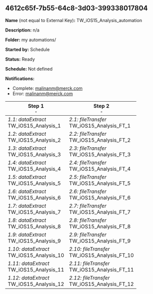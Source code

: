 ## 4612c65f-7b55-64c8-3d03-399338017804

**Name** (not equal to External Key)**:** TW_iOS15_Analysis_automation

**Description:** n/a

**Folder:** my automations/

**Started by:** Schedule

**Status:** Ready

**Schedule:** Not defined

**Notifications:**

* Complete: malinanm@merck.com
* Error: malinanm@merck.com

| Step 1<br>_<small>-</small>_ | Step 2<br>_<small>-</small>_ |
| --- | --- |
| _1.1: dataExtract_<br>TW_iOS15_Analysis_1 | _2.1: fileTransfer_<br>TW_iOS15_Analysis_FT_1 |
| _1.2: dataExtract_<br>TW_iOS15_Analysis_2 | _2.2: fileTransfer_<br>TW_iOS15_Analysis_FT_2 |
| _1.3: dataExtract_<br>TW_iOS15_Analysis_3 | _2.3: fileTransfer_<br>TW_iOS15_Analysis_FT_3 |
| _1.4: dataExtract_<br>TW_iOS15_Analysis_4 | _2.4: fileTransfer_<br>TW_iOS15_Analysis_FT_4 |
| _1.5: dataExtract_<br>TW_iOS15_Analysis_5 | _2.5: fileTransfer_<br>TW_iOS15_Analysis_FT_5 |
| _1.6: dataExtract_<br>TW_iOS15_Analysis_6 | _2.6: fileTransfer_<br>TW_iOS15_Analysis_FT_6 |
| _1.7: dataExtract_<br>TW_iOS15_Analysis_7 | _2.7: fileTransfer_<br>TW_iOS15_Analysis_FT_7 |
| _1.8: dataExtract_<br>TW_iOS15_Analysis_8 | _2.8: fileTransfer_<br>TW_iOS15_Analysis_FT_8 |
| _1.9: dataExtract_<br>TW_iOS15_Analysis_9 | _2.9: fileTransfer_<br>TW_iOS15_Analysis_FT_9 |
| _1.10: dataExtract_<br>TW_iOS15_Analysis_10 | _2.10: fileTransfer_<br>TW_iOS15_Analysis_FT_10 |
| _1.11: dataExtract_<br>TW_iOS15_Analysis_11 | _2.11: fileTransfer_<br>TW_iOS15_Analysis_FT_11 |
| _1.12: dataExtract_<br>TW_iOS15_Analysis_12 | _2.12: fileTransfer_<br>TW_iOS15_Analysis_FT_12 |
